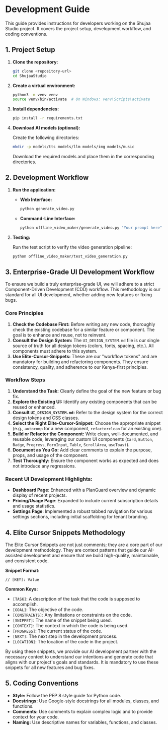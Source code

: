 # Development Guide

This guide provides instructions for developers working on the Shujaa Studio project. It covers the project setup, development workflow, and coding conventions.

## 1. Project Setup

1.  **Clone the repository:**

    ```bash
    git clone <repository-url>
    cd ShujaaStudio
    ```

2.  **Create a virtual environment:**

    ```bash
    python3 -m venv venv
    source venv/bin/activate  # On Windows: venv\Scripts\activate
    ```

3.  **Install dependencies:**

    ```bash
    pip install -r requirements.txt
    ```

4.  **Download AI models (optional):**

    Create the following directories:

    ```bash
    mkdir -p models/tts models/llm models/img models/music
    ```

    Download the required models and place them in the corresponding directories.

## 2. Development Workflow

1.  **Run the application:**

    *   **Web Interface:**

        ```bash
        python generate_video.py
        ```

    *   **Command-Line Interface:**

        ```bash
        python offline_video_maker/generate_video.py "Your prompt here"
        ```

2.  **Testing:**

    Run the test script to verify the video generation pipeline:

    ```bash
    python offline_video_maker/test_video_generation.py
    ```

## 3. Enterprise-Grade UI Development Workflow

To ensure we build a truly enterprise-grade UI, we will adhere to a strict Component-Driven Development (CDD) workflow. This methodology is our standard for all UI development, whether adding new features or fixing bugs.

### Core Principles

1.  **Check the Codebase First:** Before writing any new code, thoroughly check the existing codebase for a similar feature or component. The goal is to enhance and reuse, not to reinvent.
2.  **Consult the Design System:** The `UI_DESIGN_SYSTEM.md` file is our single source of truth for all design tokens (colors, fonts, spacing, etc.). All components must adhere to this system.
3.  **Use Elite-Cursor-Snippets:** These are our "workflow tokens" and are mandatory for building and refactoring components. They ensure consistency, quality, and adherence to our Kenya-first principles.

### Workflow Steps

1.  **Understand the Task:** Clearly define the goal of the new feature or bug fix.
2.  **Explore the Existing UI:** Identify any existing components that can be reused or enhanced.
3.  **Consult `UI_DESIGN_SYSTEM.md`:** Refer to the design system for the correct design tokens and CSS classes.
4.  **Select the Right Elite-Cursor-Snippet:** Choose the appropriate snippet (e.g., `autocomp` for a new component, `refactorclean` for an existing one).
5.  **Build or Refactor the Component:** Write clean, well-documented, and reusable code, leveraging our custom UI components (`Card`, `Button`, `Badge`, `Progress`, `FormInput`, `Table`, `ScrollArea`, `useToast`).
6.  **Document as You Go:** Add clear comments to explain the purpose, props, and usage of the component.
7.  **Test Thoroughly:** Ensure the component works as expected and does not introduce any regressions.

### Recent UI Development Highlights:

*   **Dashboard Page**: Enhanced with a PlanGuard overview and dynamic display of recent projects.
*   **Pricing/Usage Page**: Expanded to include current subscription details and usage statistics.
*   **Settings Page**: Implemented a robust tabbed navigation for various settings sections, including initial scaffolding for tenant branding.

## 4. Elite Cursor Snippets Methodology

The Elite Cursor Snippets are not just comments; they are a core part of our development methodology. They are context patterns that guide our AI-assisted development and ensure that we build high-quality, maintainable, and consistent code.

**Snippet Format:**

```
// [KEY]: Value
```

**Common Keys:**

*   `[TASK]`: A description of the task that the code is supposed to accomplish.
*   `[GOAL]`: The objective of the code.
*   `[CONSTRAINTS]`: Any limitations or constraints on the code.
*   `[SNIPPET]`: The name of the snippet being used.
*   `[CONTEXT]`: The context in which the code is being used.
*   `[PROGRESS]`: The current status of the code.
*   `[NEXT]`: The next step in the development process.
*   `[LOCATION]`: The location of the code in the project.

By using these snippets, we provide our AI development partner with the necessary context to understand our intentions and generate code that aligns with our project's goals and standards. It is mandatory to use these snippets for all new features and bug fixes.

## 5. Coding Conventions

*   **Style:** Follow the PEP 8 style guide for Python code.
*   **Docstrings:** Use Google-style docstrings for all modules, classes, and functions.
*   **Comments:** Use comments to explain complex logic and to provide context for your code.
*   **Naming:** Use descriptive names for variables, functions, and classes.